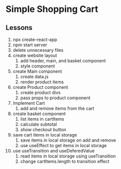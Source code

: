 # Simple Shopping Cart

## Lessons

1. npx create-react-app
2. npm start server
3. delete unnecessary files
4. create website layout
	1. add header, main, and basket component
	2. style component
5. create Main component
	1. create data.js
	2. render product items
6. create Product component
	1. create product divs
	2. pass props to product component
7. Implement Cart
	1. add and remove items from the cart
8. create basket component
	1. list items in cartItems
	2. calculate subtotal
	3. show checkout button
7. save cart items in local storage
	1. save items in local storage on add and remove
	2. use useEffect to get items in local storage
8. use useTransition and useDeferedValue
	1. read items in local storage using useTransition
	2. change cartItems.length to transition effect